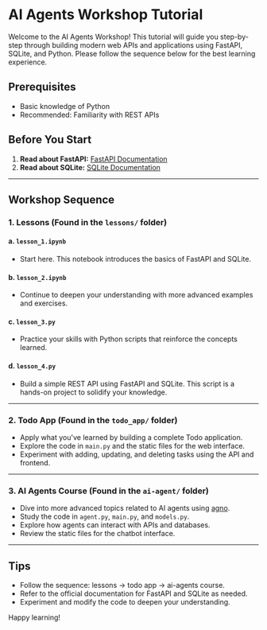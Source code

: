 # AI Agents Workshop Tutorial

Welcome to the AI Agents Workshop! This tutorial will guide you step-by-step through building modern web APIs and applications using FastAPI, SQLite, and Python. Please follow the sequence below for the best learning experience.

## Prerequisites
- Basic knowledge of Python
- Recommended: Familiarity with REST APIs

## Before You Start
1. **Read about FastAPI:** [FastAPI Documentation](https://fastapi.tiangolo.com/)
2. **Read about SQLite:** [SQLite Documentation](https://sqlite.org/index.html)

---

## Workshop Sequence

### 1. Lessons (Found in the `lessons/` folder)

#### a. `lesson_1.ipynb`
- Start here. This notebook introduces the basics of FastAPI and SQLite.

#### b. `lesson_2.ipynb`
- Continue to deepen your understanding with more advanced examples and exercises.

#### c. `lesson_3.py`
- Practice your skills with Python scripts that reinforce the concepts learned.

#### d. `lesson_4.py`
- Build a simple REST API using FastAPI and SQLite. This script is a hands-on project to solidify your knowledge.

---

### 2. Todo App (Found in the `todo_app/` folder)
- Apply what you've learned by building a complete Todo application.
- Explore the code in `main.py` and the static files for the web interface.
- Experiment with adding, updating, and deleting tasks using the API and frontend.

---

### 3. AI Agents Course (Found in the `ai-agent/` folder)
- Dive into more advanced topics related to AI agents using [agno](https://docs.agno.com/introduction).
- Study the code in `agent.py`, `main.py`, and `models.py`.
- Explore how agents can interact with APIs and databases.
- Review the static files for the chatbot interface.

---

## Tips
- Follow the sequence: lessons → todo app → ai-agents course.
- Refer to the official documentation for FastAPI and SQLite as needed.
- Experiment and modify the code to deepen your understanding.

Happy learning!
